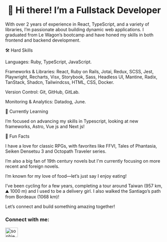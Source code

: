 <h1 align='center'>👋 Hi there! I’m a Fullstack Developer </h1>

With over 2 years of experience in React, TypeScript, and a variety of libraries, I’m passionate about building dynamic web applications. I graduated from Le Wagon’s bootcamp and have honed my skills in both frontend and backend development.

🛠 Hard Skills 

Languages: Ruby, TypeScript, JavaScript. 

Frameworks & Libraries: React, Ruby on Rails, Jotai, Redux, SCSS, Jest, Playwright, Recharts, Visx, Storybook, Sass, Headless UI, Mantine, Radix, TanStack, Shadcn, Tailwindcss, HTML, CSS, Docker. 

Version Control: Git, GitHub, GitLab. 

Monitoring & Analytics: Datadog, June. 


🌱 Currently Learning

I’m focused on advancing my skills in Typescript, looking at new frameworks, Astro, Vue js and Next js!


💖 Fun Facts

I have a love for classic RPGs, with favorites like FFVI, Tales of Phantasia, Seiken Densetsu 3 and Octopath Traveler series. 

I’m also a big fan of 19th century novels but I'm currently focusing on more recent and foreign novels. 


I’m known for my love of food—let’s just say I enjoy eating!  

I’ve been cycling for a few years, completing a tour around Taiwan (957 km, ⛰️ 1000 m) and I used to be a delivery girl.
I also walked the Santiago’s path from Bordeaux (1068 km)!

Let’s connect and build something amazing together! 


<h3 align="left">Connect with me:</h3>
<p align="left">
<a href="https://www.linkedin.com/in/sophie-bel" target="blank"><img align="center" src="https://raw.githubusercontent.com/rahuldkjain/github-profile-readme-generator/master/src/images/icons/Social/linked-in-alt.svg" alt="sophie bel 貝姿穎" height="30" width="40" /></a>
</p>

